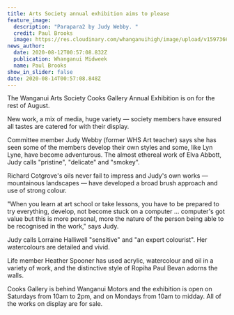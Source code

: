 ```yaml
---
title: Arts Society annual exhibition aims to please
feature_image:
  description: "Parapara2 by Judy Webby. "
  credit: Paul Brooks
  image: https://res.cloudinary.com/whanganuihigh/image/upload/v1597366873/News/Judy_Webby._midweek_12.8.20_photo_paul_brooks.jpg
news_author:
  date: 2020-08-12T00:57:08.832Z
  publication: Whanganui Midweek
  name: Paul Brooks
show_in_slider: false
date: 2020-08-14T00:57:08.848Z
---
```

The Wanganui Arts Society Cooks Gallery Annual Exhibition is on for the rest of August.

New work, a mix of media, huge variety — society members have ensured all tastes are catered for with their display.

Committee member Judy Webby (former WHS Art teacher) says she has seen some of the members develop their own styles and some, like Lyn Lyne, have become adventurous. The almost ethereal work of Elva Abbott, Judy calls "pristine", "delicate" and "smokey".

Richard Cotgrove's oils never fail to impress and Judy's own works — mountainous landscapes — have developed a broad brush approach and use of strong colour.

"When you learn at art school or take lessons, you have to be prepared to try everything, develop, not become stuck on a computer ... computer's got value but this is more personal, more the nature of the person being able to be recognised in the work," says Judy.

Judy calls Lorraine Halliwell "sensitive" and "an expert colourist". Her watercolours are detailed and vivid.

Life member Heather Spooner has used acrylic, watercolour and oil in a variety of work, and the distinctive style of Ropiha Paul Bevan adorns the walls.

Cooks Gallery is behind Wanganui Motors and the exhibition is open on Saturdays from 10am to 2pm, and on Mondays from 10am to midday. All of the works on display are for sale.
